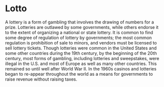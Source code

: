 # Lotto
A lottery is a form of gambling that involves the drawing of numbers for a prize. Lotteries are outlawed by some governments, while others endorse it to the extent of organizing a national or state lottery. It is common to find some degree of regulation of lottery by governments; the most common regulation is prohibition of sale to minors, and vendors must be licensed to sell lottery tickets. Though lotteries were common in the United States and some other countries during the 19th century, by the beginning of the 20th century, most forms of gambling, including lotteries and sweepstakes, were illegal in the U.S. and most of Europe as well as many other countries. This remained so until well after World War II. In the 1960s casinos and lotteries began to re-appear throughout the world as a means for governments to raise revenue without raising taxes.
